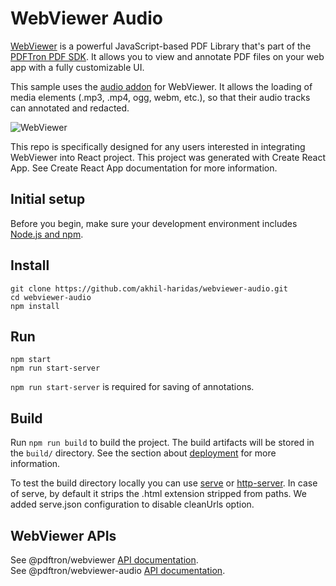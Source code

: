# WebViewer Audio

[WebViewer](https://www.pdftron.com/documentation/web/) is a powerful JavaScript-based PDF Library that's part of the [PDFTron PDF SDK](https://www.pdftron.com). It allows you to view and annotate PDF files on your web app with a fully customizable UI.

This sample uses the [audio addon](https://www.npmjs.com/package/@pdftron/webviewer-audio) for WebViewer. It allows the loading of media elements (.mp3, .mp4, ogg, webm, etc.), so that their audio tracks can annotated and redacted.

![WebViewer](https://pdftron.s3.amazonaws.com/custom/websitefiles/wv-audio.png)

This repo is specifically designed for any users interested in integrating WebViewer into React project. This project was generated with Create React App. See Create React App documentation for more information.

## Initial setup

Before you begin, make sure your development environment includes [Node.js and npm](https://www.npmjs.com/get-npm).

## Install

```
git clone https://github.com/akhil-haridas/webviewer-audio.git
cd webviewer-audio
npm install
```

## Run

```
npm start
npm run start-server
```

`npm run start-server` is required for saving of annotations.

## Build

Run `npm run build` to build the project. The build artifacts will be stored in the `build/` directory. See the section about [deployment](https://facebook.github.io/create-react-app/docs/deployment) for more information.

To test the build directory locally you can use [serve](https://www.npmjs.com/package/serve) or [http-server](https://www.npmjs.com/package/http-server). In case of serve, by default it strips the .html extension stripped from paths. We added serve.json configuration to disable cleanUrls option.

## WebViewer APIs

See @pdftron/webviewer [API documentation](https://www.pdftron.com/documentation/web/guides/ui/apis).<br/>
See @pdftron/webviewer-audio [API documentation](https://webviewer-audio.web.app/doc/).

